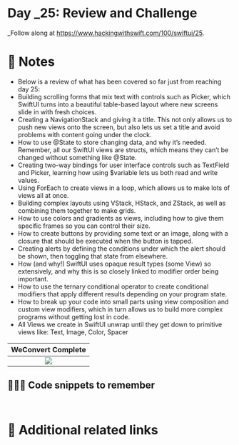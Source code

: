 # Day _25: Review and Challenge


_Follow along at https://www.hackingwithswift.com/100/swiftui/25.

# 📒 Notes
- Below is a review of what has been covered so far just from reaching day 25:
- Building scrolling forms that mix text with controls such as Picker, which SwiftUI turns into a beautiful table-based layout where new screens slide in with fresh choices.
- Creating a NavigationStack and giving it a title. This not only allows us to push new views onto the screen, but also lets us set a title and avoid problems with content going under the clock.
- How to use @State to store changing data, and why it’s needed. Remember, all our SwiftUI views are structs, which means they can’t be changed without something like @State.
- Creating two-way bindings for user interface controls such as TextField and Picker, learning how using $variable lets us both read and write values.
- Using ForEach to create views in a loop, which allows us to make lots of views all at once.
- Building complex layouts using VStack, HStack, and ZStack, as well as combining them together to make grids.
- How to use colors and gradients as views, including how to give them specific frames so you can control their size.
- How to create buttons by providing some text or an image, along with a closure that should be executed when the button is tapped.
- Creating alerts by defining the conditions under which the alert should be shown, then toggling that state from elsewhere.
- How (and why!) SwiftUI uses opaque result types (some View) so extensively, and why this is so closely linked to modifier order being important.
- How to use the ternary conditional operator to create conditional modifiers that apply different results depending on your program state.
- How to break up your code into small parts using view composition and custom view modifiers, which in turn allows us to build more complex programs without getting lost in code.
- All Views we create in SwiftUI unwrap until they get down to primitive views like: Text, Image, Color, Spacer

WeConvert Complete            |
:-------------------------:|
![](..)  |


## 👨🏾‍💻 Code snippets to remember

```swift

```

```swift

```

# 🔗 Additional related links
